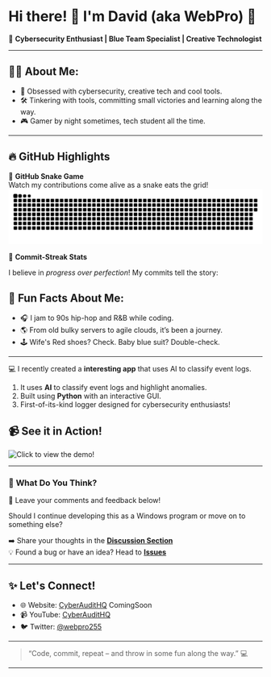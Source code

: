 # Hi there! 👋 I'm David (aka WebPro) 🚀

🎩 **Cybersecurity Enthusiast | Blue Team Specialist | Creative Technologist**

---

## 🧑‍💻 About Me:
- 🌟 Obsessed with cybersecurity, creative tech and cool tools.
- 🛠️ Tinkering with tools, committing small victories and learning along the way.
- 🎮 Gamer by night sometimes, tech student all the time.

---

## 🔥 GitHub Highlights

🐍 **GitHub Snake Game**  
Watch my contributions come alive as a snake eats the grid!
![GitHub Snake Game](./dist/github-snake.svg)

🎯 **Commit-Streak Stats**

I believe in *progress over perfection*! My commits tell the story:

## 🎉 Fun Facts About Me:
- 🎧 I jam to 90s hip-hop and R&B while coding.
- 🌎 From old bulky servers to agile clouds, it’s been a journey.
- 🕹️ Wife's Red shoes? Check. Baby blue suit? Double-check.

---
💻 I recently created a **interesting app** that uses AI to classify event logs. 

1. It uses **AI** to classify event logs and highlight anomalies.  
2. Built using **Python** with an interactive GUI.  
3. First-of-its-kind logger designed for cybersecurity enthusiasts!

## 📹 **See it in Action!**
<img src="https://github.com/webpro255/Event-Log-AI/blob/main/vidss2.gif" alt="Click to view the demo!" style="max-width: 100%; height: auto;">

---

### 💬 **What Do You Think?**

📝 Leave your comments and feedback below!  

Should I continue developing this as a Windows program or move on to something else?  

➡️ Share your thoughts in the [**Discussion Section**](https://github.com/webpro255/Event-Log-AI/discussions/1)  
💡 Found a bug or have an idea? Head to [**Issues**](https://github.com/webpro255/Event-Log-AI/issues)



---
## ✨ Let's Connect!
- 🌐 Website: [CyberAuditHQ](https://cyberaudithq.com) ComingSoon
- 📹 YouTube: [CyberAuditHQ](https://www.youtube.com/@cyberaudithq)
- 🐦 Twitter: [@webpro255](https://twitter.com/webpro255)

---

> “Code, commit, repeat – and throw in some fun along the way.” 💻

---





